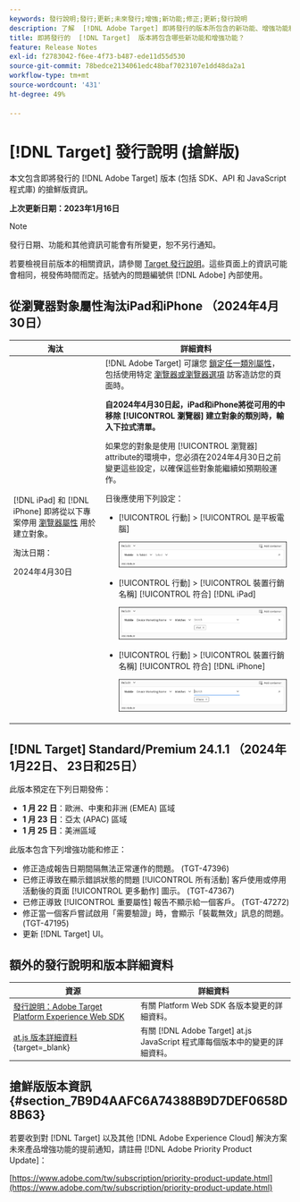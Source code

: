 ```yaml
---
keywords: 發行說明;發行;更新;未來發行;增強;新功能;修正;更新;發行說明
description: 了解  [!DNL Adobe Target] 即將發行的版本所包含的新功能、增強功能和修正，其中包括 SDK、API 和 JavaScript 程式庫。
title: 即將發行的  [!DNL Target]  版本將包含哪些新功能和增強功能？
feature: Release Notes
exl-id: f2783042-f6ee-4f73-b487-ede11d55d530
source-git-commit: 78bedce2134061edc48baf7023107e1dd48da2a1
workflow-type: tm+mt
source-wordcount: '431'
ht-degree: 49%

---
```


# [!DNL Target] 發行說明 (搶鮮版)

本文包含即將發行的 [!DNL Adobe Target] 版本 (包括 SDK、API 和 JavaScript 程式庫) 的搶鮮版資訊。

**上次更新日期：2023年1月16日**

>[!NOTE]
>
>發行日期、功能和其他資訊可能會有所變更，恕不另行通知。
>
>若要檢視目前版本的相關資訊，請參閱 [Target 發行說明](release-notes.md)。這些頁面上的資訊可能會相同，視發佈時間而定。括號內的問題編號供 [!DNL Adobe] 內部使用。

## 從瀏覽器對象屬性淘汰iPad和iPhone （2024年4月30日）

| 淘汰 | 詳細資料 |
|--- |--- |
| [!DNL iPad] 和 [!DNL iPhone] 即將從以下專案停用 [瀏覽器屬性](/help/main/c-target/c-audiences/c-target-rules/browser.md) 用於建立對象。<p>淘汰日期：<P>2024年4月30日 | [!DNL Adobe Target] 可讓您 [鎖定任一類別屬性](/help/main/c-target/c-audiences/c-target-rules/target-rules.md)，包括使用特定 [瀏覽器或瀏覽器選項](/help/main/c-target/c-audiences/c-target-rules/browser.md) 訪客造訪您的頁面時。<P><B>自2024年4月30日起，iPad和iPhone將從可用的中移除 [!UICONTROL 瀏覽器] 建立對象的類別時，輸入下拉式清單。</b><P>如果您的對象是使用 [!UICONTROL 瀏覽器] attribute的環境中，您必須在2024年4月30日之前變更這些設定，以確保這些對象能繼續如預期般運作。<P>日後應使用下列設定：<ul><li>[!UICONTROL 行動] > [!UICONTROL 是平板電腦]<P>![行動就是平板電腦](/help/main/r-release-notes/assets/is-tablet.png)</li><li>[!UICONTROL 行動] > [!UICONTROL 裝置行銷名稱] [!UICONTROL 符合] [!DNL iPad]<P>![iPad](/help/main/r-release-notes/assets/ipad.png)</li><li>[!UICONTROL 行動] > [!UICONTROL 裝置行銷名稱] [!UICONTROL 符合] [!DNL iPhone]<p>![iPhone](/help/main/r-release-notes/assets/iphone.png)</li></ul> |

## [!DNL Target] Standard/Premium 24.1.1 （2024年1月22日、 23日和25日）

此版本預定在下列日期發佈：

* **1 月 22 日**：歐洲、中東和非洲 (EMEA) 區域
* **1 月 23 日**：亞太 (APAC) 區域
* **1 月 25 日**：美洲區域

此版本包含下列增強功能和修正：

* 修正造成報告日期間隔無法正常運作的問題。 (TGT-47396)
* 已修正導致在顯示錯誤狀態的問題 [!UICONTROL 所有活動] 客戶使用或停用活動後的頁面 [!UICONTROL 更多動作] 圖示。 (TGT-47367)
* 已修正導致 [!UICONTROL 重要屬性] 報告不顯示給一個客戶。 (TGT-47272)
* 修正當一個客戶嘗試啟用「需要驗證」時，會顯示「裝載無效」訊息的問題。 (TGT-47195)
* 更新 [!DNL Target] UI。

## 額外的發行說明和版本詳細資料

| 資源 | 詳細資料 |
|--- |--- |
| [發行說明：Adobe Target Platform Experience Web SDK](https://experienceleague.adobe.com/docs/experience-platform/edge/release-notes.html?lang=zh-Hant) | 有關 Platform Web SDK 各版本變更的詳細資料。 |
| [at.js 版本詳細資料](https://experienceleague.corp.adobe.com/docs/target-dev/developer/client-side/at-js-implementation/target-atjs-versions.html){target=_blank} | 有關 [!DNL Adobe Target] at.js JavaScript 程式庫每個版本中的變更的詳細資料。 |

## 搶鮮版版本資訊 {#section_7B9D4AAFC6A74388B9D7DEF0658D8B63}

若要收到對 [!DNL Target] 以及其他 [!DNL Adobe Experience Cloud] 解決方案未來產品增強功能的提前通知，請註冊 [!DNL Adobe Priority Product Update]：

[https://www.adobe.com/tw/subscription/priority-product-update.html](https://www.adobe.com/tw/subscription/priority-product-update.html)
